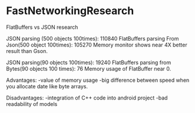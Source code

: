 # FastNetworkingResearch

FlatBuffers vs JSON research

JSON parsing (500 objects 100times): 110840
FlatBuffers parsing From Json(500 object 100times): 105270
Memory monitor shows near 4X better result than Gson.

JSON parsing(90 objects 100times): 19240 
FlatBuffers parsing from Bytes(90 objects 100 times): 76
Memory usage of FlatBuffer near 0.

Advantages: 
-value of memory usage
-big difference between speed when you allocate date like byte arrays.

Disadvantages:
-integration of C++ code into android project
-bad readability of models
